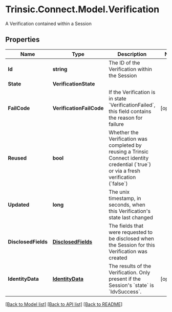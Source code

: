 # Trinsic.Connect.Model.Verification
A Verification contained within a Session

## Properties

Name | Type | Description | Notes
------------ | ------------- | ------------- | -------------
**Id** | **string** | The ID of the Verification within the Session | 
**State** | **VerificationState** |  | 
**FailCode** | **VerificationFailCode** | If the Verification is in state &#x60;VerificationFailed&#x60;, this field contains the reason for failure | [optional] 
**Reused** | **bool** | Whether the Verification was completed by reusing a Trinsic Connect identity credential (&#x60;true&#x60;) or via a fresh verification (&#x60;false&#x60;) | 
**Updated** | **long** | The unix timestamp, in seconds, when this Verification&#39;s state last changed | 
**DisclosedFields** | [**DisclosedFields**](DisclosedFields.md) | The fields that were requested to be disclosed when the Session for this Verification was created | 
**IdentityData** | [**IdentityData**](IdentityData.md) | The results of the Verification. Only present if the Session&#39;s &#x60;state&#x60; is &#x60;IdvSuccess&#x60;. | [optional] 

[[Back to Model list]](../README.md#documentation-for-models) [[Back to API list]](../README.md#documentation-for-api-endpoints) [[Back to README]](../README.md)

